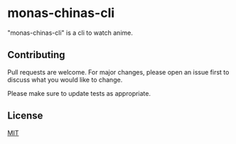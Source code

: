 # **monas-chinas-cli**
"monas-chinas-cli" is a cli to watch anime.

## **Contributing**
Pull requests are welcome. For major changes, please open an issue first to discuss what you would like to change.

Please make sure to update tests as appropriate.

## **License**
[MIT](https://choosealicense.com/licenses/mit/)